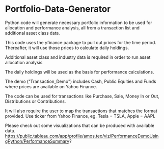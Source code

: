 # Portfolio-Data-Generator
Python code will generate necessary portfolio information to be used for allocation and performance analysis, all from a transaction list and additional asset class data.

This code uses the yfinance package to pull out prices for the time period. Thereafter, it will use those prices to calculate daily holdings.

Additional asset class and industry data is required in order to run asset allocation analysis.

The daily holdings will be used as the basis for performance calculations.

The demo ("Transaction_Demo") includes Cash, Public Equities and Funds where prices are available on Yahoo Finance.

The code can be used for transactions like Purchase, Sale, Money In or Out, Distributions or Contributions.

It will also require the user to map the transactions that matches the format provided. Use ticker from Yahoo Finance, eg. Tesla = TSLA, Apple = AAPL

Please check out some visualizations that can be produced with available data.
https://public.tableau.com/app/profile/amos.teo/viz/PerformanceDemoUsingPython/PerformanceSummary?
